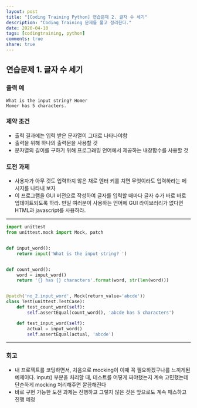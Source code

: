 ```yaml
---
layout: post
title: "[Coding Training Python] 연습문제 2. 글자 수 세기"
description: "Coding Training 문제를 풀고 정리한다."
date: 2020-04-10
tags: [codingtraining, python]
comments: true
share: true
---
```




## 연습문제 1. 글자 수 세기



### 출력 예

```
What is the input string? Homer
Homer has 5 characters.
```



### 제약 조건

*   출력 결과에는 입력 받은 문자열이 그대로 나타나야함
*   출력을 위해 하나의 출력문을 사용할 것
*   문자열의 길이를 구하기 위해 프로그래밍 언어에서 제공하는 내장함수를 사용할 것



### 도전 과제

*   사용자가 아무 것도 입력하지 않은 채로 엔터 키를 치면 무엇이라도 입력하라는 메시지를 나타내 보자
*   이 프로그램을 GUI 버전으로 작성하여 글자를 입력할 때마다 글자 수가 바로 바로 업데이트되도록 하라. 만일 여러분이 사용하는 언어에 GUI 라이브러리가 없다면 HTML과 javascript를 사용하라.

----



```python
import unittest
from unittest.mock import Mock, patch


def input_word():
    return input('What is the input string? ')


def count_word():
    word = input_word()
    return '{} has {} characters'.format(word, str(len(word)))


@patch('no_2.input_word', Mock(return_value='abcde'))
class Test(unittest.TestCase):
    def test_count_word(self):
        self.assertEqual(count_word(), 'abcde has 5 characters')

    def test_input_word(self):
        actual = input_word()
        self.assertEqual(actual, 'abcde')

```



---



### 회고

*   내 프로젝트를 코딩하면서, 처음으로 mocking이 이때 꼭 필요하겠구나를 느끼게된 예제이다. input() 부분을 처리할 때, 테스트를 어떻게 짜야했는지 계속 고민했는데 단순하게 mocking 처리해주면 깔끔해진다
*   바로 구현 가능한 도전 과제는 진행하고 그렇지 않은 것은 앞으로도 계속  패스하고 진행 예정